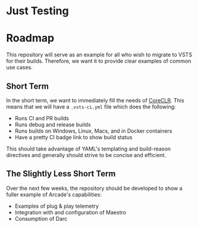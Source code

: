 # Just Testing

# Roadmap

This repository will serve as an example for all who wish to migrate to VSTS for their builds. Therefore, we want it to provide clear examples of common use cases.

## Short Term
In the short term, we want to immediately fill the needs of [CoreCLR](https://github.com/dotnet/coreclr). This means that we will have a `.vsts-ci.yml` file which does the following:

* Runs CI and PR builds
* Runs debug and release builds
* Runs builds on Windows, Linux, Macs, and in Docker containers
* Have a pretty CI badge link to show build status

This should take advantage of YAML's templating and build-reason directives and generally should strive to be concise and efficient.

## The Slightly Less Short Term
Over the next few weeks, the repository should be developed to show a fuller example of Arcade's capabilities:

* Examples of plug & play telemetry
* Integration with and configuration of Maestro
* Consumption of Darc